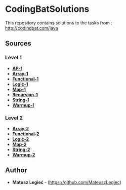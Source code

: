 # CodingBatSolutions
This repository contains solutions to the tasks from :
http://codingbat.com/java

## Sources

### Level 1
* **[AP-1](https://github.com/MateuszLegiec/CodingBatSolutions/blob/master/src/level1/AP1.java)**
* **[Array-1](https://github.com/MateuszLegiec/CodingBatSolutions/blob/master/src/level1/Array1.java)**
* **[Functional-1](https://github.com/MateuszLegiec/CodingBatSolutions/blob/master/src/level1/Functional1.java)**
* **[Logic-1](https://github.com/MateuszLegiec/CodingBatSolutions/blob/master/src/level1/Logic1.java)**
* **[Map-1](https://github.com/MateuszLegiec/CodingBatSolutions/blob/master/src/level1/Map1.java)**
* **[Recursion-1](https://github.com/MateuszLegiec/CodingBatSolutions/blob/master/src/level1/Recursion1.java)**
* **[String-1](https://github.com/MateuszLegiec/CodingBatSolutions/blob/master/src/level1/String1.java)**
* **[Warmup-1](https://github.com/MateuszLegiec/CodingBatSolutions/blob/master/src/level1/Warmup1.java)**
 
### Level 2
* **[Array-2](https://github.com/MateuszLegiec/CodingBatSolutions/blob/master/src/level2/Array2)**
* **[Functional-2](https://github.com/MateuszLegiec/CodingBatSolutions/blob/master/src/level2/Functional2)**
* **[Logic-2](https://github.com/MateuszLegiec/CodingBatSolutions/blob/master/src/level2/Logic2)**
* **[Map-2](https://github.com/MateuszLegiec/CodingBatSolutions/blob/master/src/level2/Map2)**
* **[String-2](https://github.com/MateuszLegiec/CodingBatSolutions/blob/master/src/level2/String2)**
* **[Warmup-2](https://github.com/MateuszLegiec/CodingBatSolutions/blob/master/src/level2/Warmup2)**

## Author
* **Matusz Legieć** - (https://github.com/MateuszLegiec)
